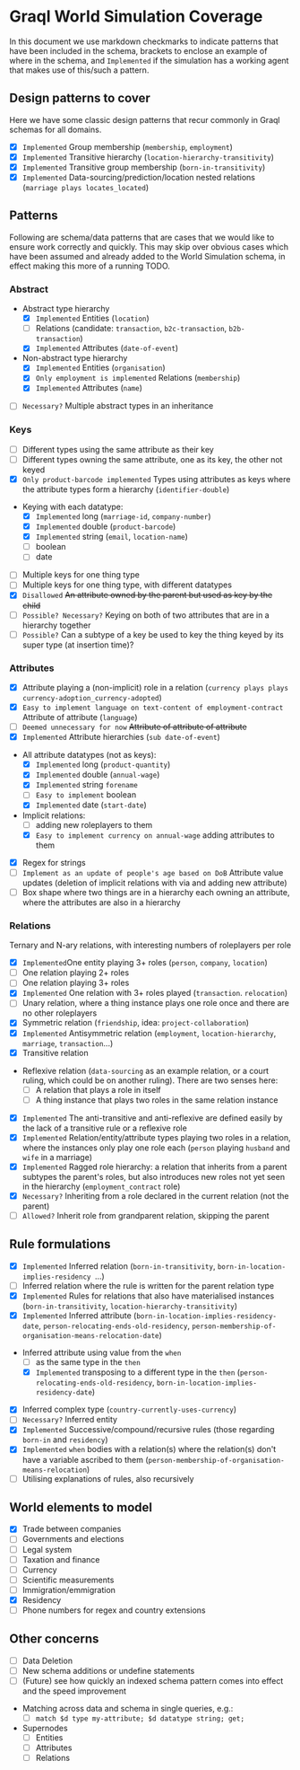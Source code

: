 # Graql World Simulation Coverage

In this document we use markdown checkmarks to indicate patterns that have been included in the schema, brackets to enclose an example of where in the schema, and `Implemented` if the simulation has a working agent that makes use of this/such a pattern.

## Design patterns to cover

Here we have some classic design patterns that recur commonly in Graql schemas for all domains.

- [x] `Implemented` Group membership (`membership`, `employment`)
- [x] `Implemented` Transitive hierarchy (`location-hierarchy-transitivity`)
- [x] `Implemented` Transitive group membership (`born-in-transitivity`)
- [x] `Implemented` Data-sourcing/prediction/location nested relations (`marriage plays locates_located`)

## Patterns

Following are schema/data patterns that are cases that we would like to ensure work correctly and quickly. This may skip over obvious cases which have been assumed and already added to the World Simulation schema, in effect making this more of a running TODO.

### Abstract

- Abstract type hierarchy
  - [x] `Implemented` Entities (`location`)
  - [ ] Relations (candidate: `transaction`, `b2c-transaction`, `b2b-transaction`)
  - [x] `Implemented` Attributes (`date-of-event`)
- Non-abstract type hierarchy
	- [x] `Implemented` Entities (`organisation`)
  - [x] `Only employment is implemented` Relations (`membership`)
  - [x] `Implemented` Attributes (`name`)
- [ ] `Necessary?` Multiple abstract types in an inheritance
### Keys 
- [ ] Different types using the same attribute as their key
- [ ] Different types owning the same attribute, one as its key, the other not keyed
- [x] `Only product-barcode implemented` Types using attributes as keys where the attribute types form a hierarchy (`identifier-double`)
- Keying with each datatype:
	- [x] `Implemented` long (`marriage-id`, `company-number`)
	- [x] `Implemented` double (`product-barcode`)
	- [x] `Implemented` string (`email`, `location-name`)
	- [ ] boolean
	- [ ] date
- [ ] Multiple keys for one thing type
- [ ] Multiple keys for one thing type, with different datatypes
- [x] `Disallowed` ~~An attribute owned by the parent but used as key by the child~~
- [ ] `Possible? Necessary?` Keying on both of two attributes that are in a hierarchy together
- [ ] `Possible?` Can a subtype of a key be used to key the thing keyed by its super type (at insertion time)?

### Attributes

- [x] Attribute playing a (non-implicit) role in a relation (`currency plays plays currency-adoption_currency-adopted`)
- [x] `Easy to implement language on text-content of employment-contract` Attribute of attribute (`language`)
- [ ] `Deemed unnecessary for now` ~~Attribute of attribute of attribute~~
- [x] `Implemented` Attribute hierarchies (`sub date-of-event`)
- All attribute datatypes (not as keys):
	- [x] `Implemented` long (`product-quantity`)
	- [x] `Implemented` double (`annual-wage`)
	- [x] `Implemented` string `forename`
	- [ ] `Easy to implement` boolean
	- [x] `Implemented` date (`start-date`)
- Implicit relations:
  - [ ] adding new roleplayers to them
  - [x] `Easy to implement currency on annual-wage` adding attributes to them
- [x] Regex for strings
- [ ] `Implement as an update of people's age based on DoB` Attribute value updates (deletion of implicit relations with via and adding new attribute)
- [ ] Box shape where two things are in a hierarchy each owning an attribute, where the attributes are also in a hierarchy

### Relations

Ternary and N-ary relations, with interesting numbers of roleplayers per role

- [x] `Implemented`One entity playing 3+ roles (`person`, `company`, `location`)
- [ ] One relation playing 2+ roles
- [ ] One relation playing 3+ roles
- [x] `Implemented` One relation with 3+ roles played (`transaction`. `relocation`)
- [ ] Unary relation, where a thing instance plays one role once and there are no other roleplayers
- [x] Symmetric relation (`friendship`, idea: `project-collaboration`)
- [x] `Implemented` Antisymmetric relation (`employment`, `location-hierarchy`, `marriage`, `transaction`...)
- [x] Transitive relation
- Reflexive relation (`data-sourcing` as an example relation, or a court ruling, which could be on another ruling). There are two senses here:
	- [ ] A relation that plays a role in itself
	- [ ] A thing instance that plays two roles in the same relation instance
- [x] `Implemented` The anti-transitive and anti-reflexive are defined easily by the lack of a transitive rule or a reflexive role
- [x] `Implemented` Relation/entity/attribute types playing two roles in a relation, where the instances only play one role each (`person` playing `husband` and `wife` in a marriage)
- [x] `Implemented` Ragged role hierarchy: a relation that inherits from a parent subtypes the parent's roles, but also introduces new roles not yet seen in the hierarchy (`employment_contract` role)
- [x] `Necessary?` Inheriting from a role declared in the current relation (not the parent)
- [ ] `Allowed?` Inherit role from grandparent relation, skipping the parent

## Rule formulations
- [x] `Implemented` Inferred relation (`born-in-transitivity`, `born-in-location-implies-residency `...)
- [ ] Inferred relation where the rule is written for the parent relation type
- [x] `Implemented` Rules for relations that also have materialised instances (`born-in-transitivity`, `location-hierarchy-transitivity`)
- [x] `Implemented` Inferred attribute (`born-in-location-implies-residency-date`, `person-relocating-ends-old-residency`, `person-membership-of-organisation-means-relocation-date`)
- Inferred attribute using value from the `when`
	- [ ] as the same type in the `then`
	- [x] `Implemented` transposing to a different type in the `then` (`person-relocating-ends-old-residency`, `born-in-location-implies-residency-date`)
- [x] Inferred complex type (`country-currently-uses-currency`)
- [ ] `Necessary?` Inferred entity
- [x] `Implemented` Successive/compound/recursive rules (those regarding `born-in` and `residency`)
- [x] `Implemented` `when` bodies with a relation(s) where the relation(s) don't have a variable ascribed to them (`person-membership-of-organisation-means-relocation`)
- [ ] Utilising explanations of rules, also recursively

## World elements to model

- [x] Trade between companies
- [ ] Governments and elections
- [ ] Legal system
- [ ] Taxation and finance
- [ ] Currency
- [ ] Scientific measurements
- [ ] Immigration/emmigration
- [x] Residency
- [ ] Phone numbers for regex and country extensions

## Other concerns

- [ ] Data Deletion
- [ ] New schema additions or undefine statements
- [ ] (Future) see how quickly an indexed schema pattern comes into effect and the speed improvement
- Matching across data and schema in single queries, e.g.:
  - [ ] `match $d type my-attribute; $d datatype string; get;`
- Supernodes
  - [ ] Entities
  - [ ] Attributes
  - [ ] Relations